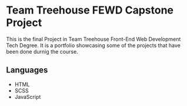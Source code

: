 # Team Treehouse FEWD Capstone Project

This is the final Project in Team Treehouse Front-End Web Development Tech Degree. It is a portfolio showcasing some of the projects that have been done durnig the course.

## Languages

- HTML
- SCSS
- JavaScript
